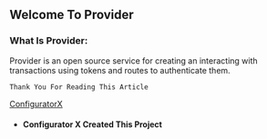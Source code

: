 ## Welcome To Provider

### What Is Provider:
Provider is an open source service for creating an interacting with transactions using tokens and routes to authenticate them.


`Thank You For Reading This Article`

[ConfiguratorX](github.com/ConfiguratorX)



- #### Configurator X Created This Project
